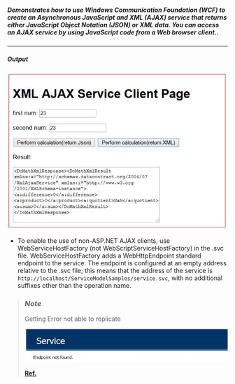 #####  Demonstrates how to use Windows Communication Foundation (WCF) to create an Asynchronous JavaScript and XML (AJAX) service that returns either JavaScript Object Notation (JSON) or XML data. You can access an AJAX service by using JavaScript code from a Web browser client..
----------
 
##### Output
![img](https://raw.githubusercontent.com/niisar/WCF/master/Basic/AJAX/XmlAjaxService/XmlAjaxService.JPG)

 - To enable the use of non-ASP.NET AJAX clients, use WebServiceHostFactory (not WebScriptServiceHostFactory) in the .svc file. WebServiceHostFactory adds a WebHttpEndpoint standard endpoint to the service. The endpoint is configured at an empty address relative to the .svc file; this means that the address of the service is ` http://localhost/ServiceModelSamples/service.svc `, with no additional suffixes other than the operation name.

> ### _Note_
> Getting Error not able to replicate
> 
> ![img](https://raw.githubusercontent.com/niisar/WCF/master/Basic/AJAX/XmlAjaxService/error.JPG)
> 
> **[Ref.](https://msdn.microsoft.com/en-us/library/bb472488(v=vs.110).aspx)**

